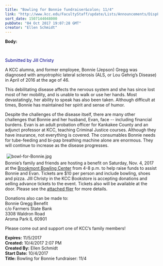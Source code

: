 ```yaml
---
title: "Bowling for Bonnie fundraiser&colon; 11/4"
link: "http://www.kcc.edu/FacultyStaff/update/Lists/Announcements/DispForm.aspx?ID=2526"
sort_date: 1507144048000
pubDate: "04 Oct 2017 19:07:28 GMT"
creator: "Ellen Schmidt"
---
```


<div><b>Body:</b> <div class="ExternalClass99F8CCD0EC5E4C558A0CB59491DDA7CF"><p style="color:darkblue">​​</p>
<p style="color:darkblue">Submitted by Jill Christy</p>
<p>A KCC alumna, and former employee, Bonnie (Jepson) Gregg was diagnosed with amyotrophic lateral sclerosis (ALS, or Lou Gehrig’s Disease) in April of 2016 at the age of 46. </p>
<p>This debilitating disease affects the nervous system and she has since lost most of her mobility, and is unable to walk or use her hands. Most devastatingly, her ability to speak has also been taken. Although difficult at times, Bonnie has maintained her spirit and sense of humor.</p>
<p>Despite the challenges of the disease itself, there are many other challenges that Bonnie and her husband, Evan, face -- including financial burdens. Evan is an adult probation officer for Kankakee County and an adjunct professor at KCC, teaching Criminal Justice courses. Although they have insurance, not everything is covered. The consumables Bonnie needs for tube-feeding and bi-pap breathing machine alone are enormous. They will continue to increase as the disease progresses.</p>
<p><img alt="bowl-for-Bonnie.jpg" src="/FacultyStaff/update/Documents/bowl-for-Bonnie.jpg" style="margin:5px" /><br />Bonnie’s family and friends are hosting a benefit on Saturday, Nov. 4, 2017 at the <a href="http://brookmontbowlingcenter.com/">Brookmont Bowling Center</a> from 4-8 p.m. to help raise funds to assist Bonnie and Evan. Tickets are $10 per person and include bowling, shoes and pizza. JIll Christy in the KCC Bookstore is accepting donations and selling advance tickets to the event. Tickets also will be available at the door. Please see the <a href="/FacultyStaff/update/Documents/Bowling-Bonnie.pdf">attached flier</a> for more details. </p>
<p>Donations also can be made to:<br />Bonnie Gregg Benefit<br />c/o Farmers State Bank<br />3308 Waldron Road<br />Aroma Park IL 60901</p>
<p>Please come out and support one of KCC’s family members!</p></div></div>
<div><b>Expires:</b> 11/5/2017</div>
<div><b>Created:</b> 10/4/2017 2:07 PM</div>
<div><b>Created By:</b> Ellen Schmidt</div>
<div><b>Start Date:</b> 10/4/2017</div>
<div><b>Title:</b> Bowling for Bonnie fundraiser: 11/4</div>
